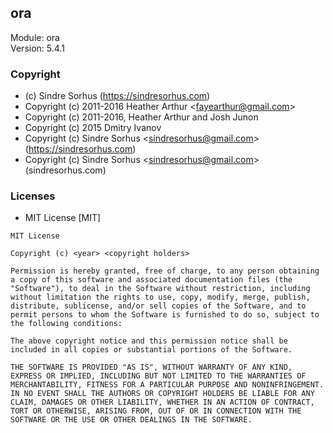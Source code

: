 ## ora
Module: ora\
Version: 5.4.1
### Copyright
- (c) Sindre Sorhus (https://sindresorhus.com)
- Copyright (c) 2011-2016 Heather Arthur &lt;fayearthur@gmail.com&gt;
- Copyright (c) 2011-2016, Heather Arthur and Josh Junon
- Copyright (c) 2015 Dmitry Ivanov
- Copyright (c) Sindre Sorhus &lt;sindresorhus@gmail.com&gt; (https://sindresorhus.com)
- Copyright (c) Sindre Sorhus &lt;sindresorhus@gmail.com&gt; (sindresorhus.com)
### Licenses 
 - MIT License [MIT]

```
MIT License

Copyright (c) <year> <copyright holders>

Permission is hereby granted, free of charge, to any person obtaining a copy of this software and associated documentation files (the "Software"), to deal in the Software without restriction, including without limitation the rights to use, copy, modify, merge, publish, distribute, sublicense, and/or sell copies of the Software, and to permit persons to whom the Software is furnished to do so, subject to the following conditions:

The above copyright notice and this permission notice shall be included in all copies or substantial portions of the Software.

THE SOFTWARE IS PROVIDED "AS IS", WITHOUT WARRANTY OF ANY KIND, EXPRESS OR IMPLIED, INCLUDING BUT NOT LIMITED TO THE WARRANTIES OF MERCHANTABILITY, FITNESS FOR A PARTICULAR PURPOSE AND NONINFRINGEMENT. IN NO EVENT SHALL THE AUTHORS OR COPYRIGHT HOLDERS BE LIABLE FOR ANY CLAIM, DAMAGES OR OTHER LIABILITY, WHETHER IN AN ACTION OF CONTRACT, TORT OR OTHERWISE, ARISING FROM, OUT OF OR IN CONNECTION WITH THE SOFTWARE OR THE USE OR OTHER DEALINGS IN THE SOFTWARE.
```
